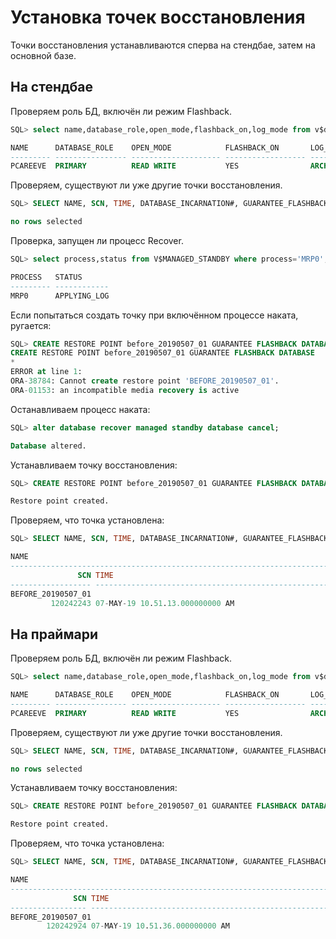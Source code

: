 # Установка точек восстановления

Точки восстановления устанавливаются сперва на стендбае, затем на основной базе.

## На стендбае

Проверяем роль БД, включён ли режим Flashback.

```sql
SQL> select name,database_role,open_mode,flashback_on,log_mode from v$database;

NAME      DATABASE_ROLE    OPEN_MODE            FLASHBACK_ON       LOG_MODE
--------- ---------------- -------------------- ------------------ ------------
PCAREEVE  PRIMARY          READ WRITE           YES                ARCHIVELOG
```

Проверяем, существуют ли уже другие точки восстановления.

```sql
SQL> SELECT NAME, SCN, TIME, DATABASE_INCARNATION#, GUARANTEE_FLASHBACK_DATABASE, STORAGE_SIZE FROM V$RESTORE_POINT WHERE GUARANTEE_FLASHBACK_DATABASE='YES';

no rows selected
```

Проверка, запущен ли процесс Recover.

```sql
SQL> select process,status from V$MANAGED_STANDBY where process='MRP0';

PROCESS   STATUS
--------- ------------
MRP0      APPLYING_LOG

```

Если попытаться создать точку при включённом процессе наката, ругается:

```sql
SQL> CREATE RESTORE POINT before_20190507_01 GUARANTEE FLASHBACK DATABASE;
CREATE RESTORE POINT before_20190507_01 GUARANTEE FLASHBACK DATABASE
*
ERROR at line 1:
ORA-38784: Cannot create restore point 'BEFORE_20190507_01'.
ORA-01153: an incompatible media recovery is active
```

Останавливаем процесс наката:

```sql
SQL> alter database recover managed standby database cancel;

Database altered.
```

Устанавливаем точку восстановления:

```sql
SQL> CREATE RESTORE POINT before_20190507_01 GUARANTEE FLASHBACK DATABASE;

Restore point created.
```

Проверяем, что точка установлена:

```sql
SQL> SELECT NAME, SCN, TIME, DATABASE_INCARNATION#, GUARANTEE_FLASHBACK_DATABASE, STORAGE_SIZE FROM V$RESTORE_POINT WHERE GUARANTEE_FLASHBACK_DATABASE='YES';

NAME
--------------------------------------------------------------------------------------------------------------------------------
               SCN TIME                                                                        DATABASE_INCARNATION# GUA       STORAGE_SIZE
------------------ --------------------------------------------------------------------------- --------------------- --- ------------------
BEFORE_20190507_01
         120242243 07-MAY-19 10.51.13.000000000 AM                                                                 2 YES          104857600

```


## На праймари

Проверяем роль БД, включён ли режим Flashback.

```sql
SQL> select name,database_role,open_mode,flashback_on,log_mode from v$database;

NAME      DATABASE_ROLE    OPEN_MODE            FLASHBACK_ON       LOG_MODE
--------- ---------------- -------------------- ------------------ ------------
PCAREEVE  PRIMARY          READ WRITE           YES                ARCHIVELOG
```

Проверяем, существуют ли уже другие точки восстановления.

```sql
SQL> SELECT NAME, SCN, TIME, DATABASE_INCARNATION#, GUARANTEE_FLASHBACK_DATABASE, STORAGE_SIZE FROM V$RESTORE_POINT WHERE GUARANTEE_FLASHBACK_DATABASE='YES';

no rows selected
```

Устанавливаем точку восстановления:

```sql
SQL> CREATE RESTORE POINT before_20190507_01 GUARANTEE FLASHBACK DATABASE;

Restore point created.
```

Проверяем, что точка установлена:

```sql
SQL> SELECT NAME, SCN, TIME, DATABASE_INCARNATION#, GUARANTEE_FLASHBACK_DATABASE, STORAGE_SIZE FROM V$RESTORE_POINT WHERE GUARANTEE_FLASHBACK_DATABASE='YES';

NAME
--------------------------------------------------------------------------------------------------------------------------------
              SCN TIME                                                                        DATABASE_INCARNATION# GUA      STORAGE_SIZE
----------------- --------------------------------------------------------------------------- --------------------- --- -----------------
BEFORE_20190507_01
        120242924 07-MAY-19 10.51.36.000000000 AM                                                                 2 YES         104857600
```

